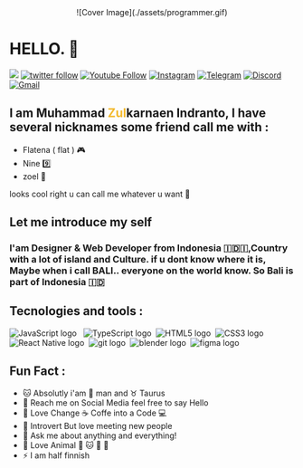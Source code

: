 <div align="center">
![Cover Image](./assets/programmer.gif)
</div>

# HELLO. 🐼

<a href="https://github.com/zul1996/CoverView"><img src="https://img.shields.io/github/stars/zul1996/CoverView.svg?style=social&label=Star"></a>
<a href="https://twitter.com/Flaatena_"><img alt="twitter follow" src="https://img.shields.io/twitter/follow/zoel?color=00acee&label=Zul%20on%20Twitter&logo=Twitter&logoColor=ffffff&style=flat-square="></a>
<a href="https://www.youtube.com/channel/UCwLr4n2CPBi-oJsy9Gnv05w"><img alt="Youtube Follow" src="https://img.shields.io/youtube/channel/subscribers/UCrd66qTdY9VCKHxufocLh2w?style=flat-square&color=ff0000&label=Zoel%20on%20YouTube&logo=YouTube"></a>
<a href="https://www.instagram.com/flaatena_/">![Instagram](https://img.shields.io/badge/Instagram-%23E4405F.svg?style=for-the-badge&logo=Instagram&logoColor=white)</a>
<a href="https://telegram.me/flatena">![Telegram](https://img.shields.io/badge/Telegram-2CA5E0?style=for-the-badge&logo=telegram&logoColor=white)</a>
<a href="https://discordapp.com/users/449572586901209099">![Discord](https://img.shields.io/badge/%3CZoel%3E-%237289DA.svg?style=for-the-badge&logo=discord&logoColor=white)</a>
<a href="mailto:mzulnewbie@gmail.com">![Gmail](https://img.shields.io/badge/Gmail-D14836?style=for-the-badge&logo=gmail&logoColor=white)</a>

## I am **Muhammad <span style="color:#F3BA2F">**Zul**</span>karnaen Indranto**, I have several nicknames some friend call me with :

- Flatena ( flat ) 🎮
- Nine 9️⃣
- zoel 🐼

looks cool right u can call me whatever u want 🥰

## Let me introduce my self
### I'am Designer & Web Developer from Indonesia 🇮🇩🇮,Country with a lot of island and Culture. if u dont know where it is, Maybe when i call BALI.. everyone on the world know. So Bali is part of Indonesia 🇮🇩

## Tecnologies and tools :
<img src="https://img.shields.io/badge/JavaScript-282C34?logo=javascript&logoColor=F7DF1E" alt="JavaScript logo" title="JavaScript" height="25" /> &nbsp;
<img src="https://img.shields.io/badge/TypeScript-282C34?logo=typescript&logoColor=3178C6" alt="TypeScript logo" title="TypeScript" height="25" />&nbsp;
<img src="https://img.shields.io/badge/HTML5-282C34?logo=html5&logoColor=E34F26" alt="HTML5 logo" title="HTML5" height="25" />&nbsp;
<img src="https://img.shields.io/badge/CSS3-282C34?logo=css3&logoColor=1572B6" alt="CSS3 logo" title="CSS3" height="25" />&nbsp;
<img src="https://img.shields.io/badge/React Native-282C34?logo=react&logoColor=61DAFB" alt="React Native logo" title="React Native" height="25" />&nbsp; 
<img src="https://img.shields.io/badge/git-282C34?logo=git&logoColor=F05032" alt="git logo" title="git" height="25" />&nbsp;
<img src="https://img.shields.io/badge/blender-282C34?logo=blender&logoColor=orange" alt="blender logo" title="blender" height="25" />&nbsp;
<img src="https://img.shields.io/badge/figma-282C34?logo=figma&logoColor=Fff" alt="figma logo" title="figma" height="25" />&nbsp;

## Fun Fact :
- 🐱 Absolutly i'am 👨 man and ♉ Taurus
- 📧 Reach me on Social Media feel free to say Hello
- 💓 Love Change ☕ Coffe into a Code  💻
- 🙂 Introvert But love meeting new people 
- 💬 Ask me about anything and everything!
-  🚀 Love Animal 🐼 🐱 🦖 🦕
-  ⚡ I am half finnish

